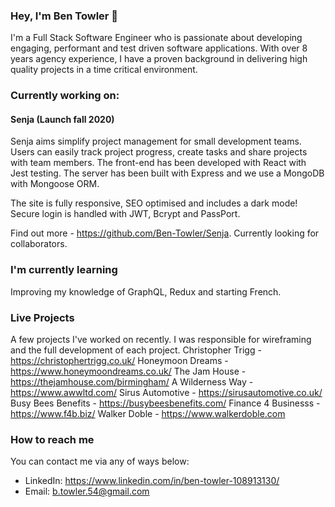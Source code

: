 ### Hey, I'm Ben Towler 👋

I'm a Full Stack Software Engineer who is passionate about developing engaging, performant and test driven software applications. With over 8 years agency experience, I have a proven background in delivering high quality projects in a time critical environment. 

### Currently working on:
#### Senja (Launch fall 2020)
Senja aims simplify project management for small development teams. Users can easily track project progress, create tasks and share projects with team members. The front-end has been developed with React with Jest testing. The server has been built with Express and we use a MongoDB with Mongoose ORM.

The site is fully responsive, SEO optimised and includes a dark mode! Secure login is handled with JWT, Bcrypt and PassPort.

Find out more - https://github.com/Ben-Towler/Senja. Currently looking for collaborators.

### I'm currently learning
Improving my knowledge of GraphQL, Redux and starting French.

### Live Projects
A few projects I've worked on recently. I was responsible for wireframing and the full development of each project.
Christopher Trigg - https://christophertrigg.co.uk/
Honeymoon Dreams - https://www.honeymoondreams.co.uk/
The Jam House - https://thejamhouse.com/birmingham/
A Wilderness Way - https://www.awwltd.com/
Sirus Automotive - https://sirusautomotive.co.uk/
Busy Bees Benefits - https://busybeesbenefits.com/
Finance 4 Businesss - https://www.f4b.biz/
Walker Doble - https://www.walkerdoble.com

### How to reach me
You can contact me via any of ways below:
* LinkedIn: https://www.linkedin.com/in/ben-towler-108913130/
* Email: b.towler.54@gmail.com
